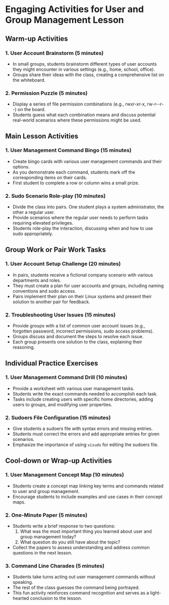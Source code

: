 # Engaging Activities for User and Group Management Lesson

## Warm-up Activities

### 1. User Account Brainstorm (5 minutes)
- In small groups, students brainstorm different types of user accounts they might encounter in various settings (e.g., home, school, office).
- Groups share their ideas with the class, creating a comprehensive list on the whiteboard.

### 2. Permission Puzzle (5 minutes)
- Display a series of file permission combinations (e.g., rwxr-xr-x, rw-r--r--) on the board.
- Students guess what each combination means and discuss potential real-world scenarios where these permissions might be used.

## Main Lesson Activities

### 1. User Management Command Bingo (15 minutes)
- Create bingo cards with various user management commands and their options.
- As you demonstrate each command, students mark off the corresponding items on their cards.
- First student to complete a row or column wins a small prize.

### 2. Sudo Scenario Role-play (10 minutes)
- Divide the class into pairs. One student plays a system administrator, the other a regular user.
- Provide scenarios where the regular user needs to perform tasks requiring elevated privileges.
- Students role-play the interaction, discussing when and how to use sudo appropriately.

## Group Work or Pair Work Tasks

### 1. User Account Setup Challenge (20 minutes)
- In pairs, students receive a fictional company scenario with various departments and roles.
- They must create a plan for user accounts and groups, including naming conventions and sudo access.
- Pairs implement their plan on their Linux systems and present their solution to another pair for feedback.

### 2. Troubleshooting User Issues (15 minutes)
- Provide groups with a list of common user account issues (e.g., forgotten password, incorrect permissions, sudo access problems).
- Groups discuss and document the steps to resolve each issue.
- Each group presents one solution to the class, explaining their reasoning.

## Individual Practice Exercises

### 1. User Management Command Drill (10 minutes)
- Provide a worksheet with various user management tasks.
- Students write the exact commands needed to accomplish each task.
- Tasks include creating users with specific home directories, adding users to groups, and modifying user properties.

### 2. Sudoers File Configuration (15 minutes)
- Give students a sudoers file with syntax errors and missing entries.
- Students must correct the errors and add appropriate entries for given scenarios.
- Emphasize the importance of using `visudo` for editing the sudoers file.

## Cool-down or Wrap-up Activities

### 1. User Management Concept Map (10 minutes)
- Students create a concept map linking key terms and commands related to user and group management.
- Encourage students to include examples and use cases in their concept maps.

### 2. One-Minute Paper (5 minutes)
- Students write a brief response to two questions:
  1. What was the most important thing you learned about user and group management today?
  2. What question do you still have about the topic?
- Collect the papers to assess understanding and address common questions in the next lesson.

### 3. Command Line Charades (5 minutes)
- Students take turns acting out user management commands without speaking.
- The rest of the class guesses the command being portrayed.
- This fun activity reinforces command recognition and serves as a light-hearted conclusion to the lesson.